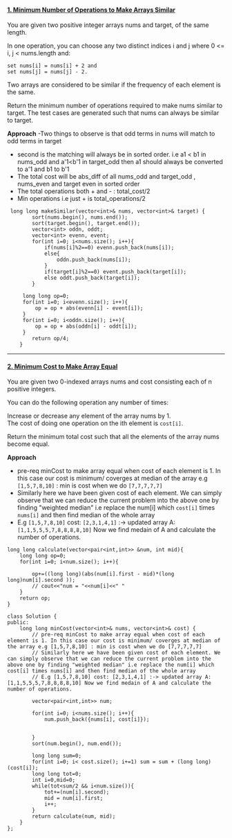 #### [1. Minimum Number of Operations to Make Arrays Similar](https://leetcode.com/contest/weekly-contest-316/problems/minimum-number-of-operations-to-make-arrays-similar/)  
You are given two positive integer arrays nums and target, of the same length.  

In one operation, you can choose any two distinct indices i and j where 0 <= i, j < nums.length and:  
```
set nums[i] = nums[i] + 2 and  
set nums[j] = nums[j] - 2.  
```
Two arrays are considered to be similar if the frequency of each element is the same.  

Return the minimum number of operations required to make nums similar to target. The test cases are generated such that nums can always be similar to target.  

**Approach**
 -Two  things to observe is that odd terms in nums will match to odd terms in target
 - second is the matching will always be in sorted order. i.e a1 < b1 in nums_odd and a'1<b'1 in target_odd then a1 should always be converted to a'1 and b1 to b'1
 - The total cost will be abs_diff of all nums_odd and target_odd , nums_even and target even in sorted order
 - The total operations both + and - : total_cost/2
 - Min operations i.e just + is total_operations/2

```
 long long makeSimilar(vector<int>& nums, vector<int>& target) {
        sort(nums.begin(), nums.end());
        sort(target.begin(), target.end());
        vector<int> oddn, oddt;
        vector<int> evenn, event;
        for(int i=0; i<nums.size(); i++){
            if(nums[i]%2==0) evenn.push_back(nums[i]);
            else{
                oddn.push_back(nums[i]);
            }
            if(target[i]%2==0) event.push_back(target[i]);
            else oddt.push_back(target[i]);
        }
        
     long long op=0;
     for(int i=0; i<evenn.size(); i++){
         op = op + abs(evenn[i] - event[i]);
     }
     for(int i=0; i<oddn.size(); i++){
         op = op + abs(oddn[i] - oddt[i]);
     }
        return op/4;
    }
```
---


#### [2. Minimum Cost to Make Array Equal](https://leetcode.com/problems/minimum-cost-to-make-array-equal/description/)  
You are given two 0-indexed arrays nums and cost consisting each of n positive integers.  

You can do the following operation any number of times:  

Increase or decrease any element of the array nums by 1.  
The cost of doing one operation on the ith element is `cost[i]`.  

Return the minimum total cost such that all the elements of the array nums become equal.  

**Approach** 
- pre-req minCost to make array equal when cost of each element is 1. In this case our cost is minimum/ coverges at median of the array e.g `[1,5,7,8,10]` : min is cost when we do `[7,7,7,7,7]`
- Similarly here we have been given cost of each element. We can simply observe that we can reduce the current problem into the above one by finding "weighted median" i.e replace the num[i] which `cost[i]` times `nums[i]` and then find median of the whole array
- E.g `[1,5,7,8,10]` cost: `[2,3,1,4,1]` :-> updated array A: `[1,1,5,5,5,7,8,8,8,8,10]` Now we find medain of A and calculate the number of operations.
```
long long calculate(vector<pair<int,int>> &num, int mid){
    long long op=0;
    for(int i=0; i<num.size(); i++){
        
        op+=((long long)(abs(num[i].first - mid)*(long long)num[i].second ));
        // cout<<"num = "<<num[i]<<" "
    }
    return op;
}

class Solution {
public:
    long long minCost(vector<int>& nums, vector<int>& cost) {
        // pre-req minCost to make array equal when cost of each element is 1. In this case our cost is minimum/ coverges at median of the array e.g [1,5,7,8,10] : min is cost when we do [7,7,7,7,7]
        // Similarly here we have been given cost of each element. We can simply observe that we can reduce the current problem into the above one by finding "weighted median" i.e replace the num[i] which cost[i] times nums[i] and then find median of the whole array
        // E.g [1,5,7,8,10] cost: [2,3,1,4,1] :-> updated array A: [1,1,5,5,5,7,8,8,8,8,10] Now we find medain of A and calculate the number of operations.
        
        vector<pair<int,int>> num;
        
        for(int i=0; i<nums.size(); i++){
            num.push_back({nums[i], cost[i]});
            
            
        }
        sort(num.begin(), num.end());
       
        long long sum=0;
        for(int i=0; i< cost.size(); i+=1) sum = sum + (long long)(cost[i]);
        long long tot=0;
        int i=0,mid=0;
        while(tot<sum/2 && i<num.size()){
            tot+=(num[i].second);
            mid = num[i].first;
            i++;
        }
        return calculate(num, mid);
    }
};
```
